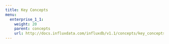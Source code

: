 ```yaml
---
title: Key Concepts
menu:
  enterprise_1_1:
    weight: 20
    parent: concepts
    url: http://docs.influxdata.com/influxdb/v1.1/concepts/key_concepts/
---
```

